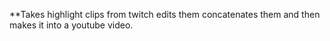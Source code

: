 **Takes highlight clips from twitch edits them concatenates them and then makes it into a youtube video.